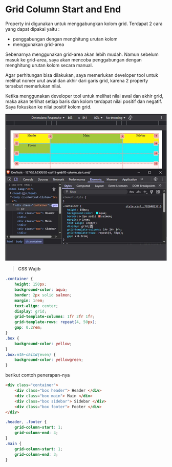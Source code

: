 # Grid Column Start and End

Property ini digunakan untuk menggabungkan kolom grid. Terdapat 2 cara yang dapat dipakai yaitu :

- penggabungan dengan menghitung urutan kolom
- menggunakan grid-area

Sebenarnya menggunakan grid-area akan lebih mudah. Namun sebelum masuk ke grid-area, saya akan mencoba penggabungan dengan menghitung urutan kolom secara manual.

Agar perhitungan bisa dilakukan, saya memerlukan developer tool untuk melihat nomer urut awal dan akhir dari garis grid, karena 2 property tersebut memerlukan nilai.

Ketika menggunakan developer tool untuk melihat nilai awal dan akhir grid, maka akan terlihat setiap baris dan kolom terdapat nilai positif dan negatif. Saya fokuskan ke nilai positif kolom grid.

![Image Grid](image1.jpg)

> **CSS Wajib**

```css
.container {
    height: 150px;
    background-color: aqua;
    border: 2px solid salmon;
    margin: 1rem;
    text-align: center;
    display: grid;
    grid-template-columns: 1fr 2fr 1fr;
    grid-template-rows: repeat(4, 50px);
    gap: 0.2rem;
}
.box {
    background-color: yellow;
}
.box:nth-child(even) {
    background-color: yellowgreen;
}
```

berikut contoh penerapan-nya

```html
<div class="container">
    <div class="box header"> Header </div>
    <div class="box main"> Main </div>
    <div class="box sidebar"> Sidebar </div>
    <div class="box footer"> Footer </div>
</div>
```

```css
.header, .footer {
    grid-column-start: 1;
    grid-column-end: 4;
}
.main {
    grid-column-start: 1;
    grid-column-end: 3;
}
```